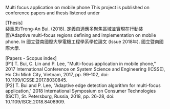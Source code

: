 Multi focus application on mobile phone
This project is published on conference papers and thesis listened under
<p>[Thesis]<br/>
裴重恩/Trong-An Bui. (2018). 定義自適應多聚焦區域並實現在行動裝置/Adaptive multi-focus regions defining and implementation on mobile phone. In 國立暨南國際大學電機工程學系學位論文 (Issue 2018年). 國立暨南國際大學.</p>

<p>[Papers - Scopus index]<br/>
[P1] T. Bui, C. Lin and P. Lee, "Multi-focus application in mobile phone," 2017 International Conference on System Science and Engineering (ICSSE), Ho Chi Minh City, Vietnam, 2017, pp. 99-102, doi: 10.1109/ICSSE.2017.8030845.<br/>
[P2] T. Bui and P. Lee, "Adaptive edge detection algorithm for multi-focus application," 2018 International Symposium on Consumer Technologies (ISCT), St. Petersburg, Russia, 2018, pp. 26-28, doi: 10.1109/ISCE.2018.8408909.</p>
